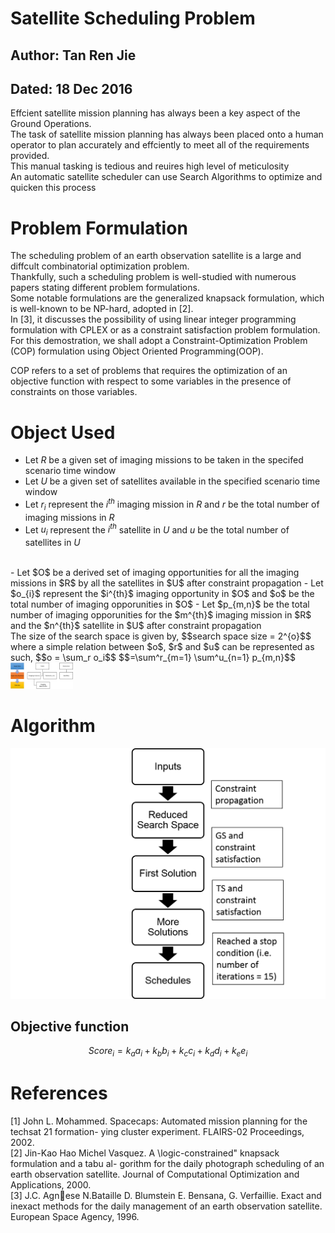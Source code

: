 # Satellite Scheduling Problem
## Author: Tan Ren Jie
## Dated: 18 Dec 2016
Effcient satellite mission planning has always been a key aspect of the Ground Operations. <br>
The task of satellite mission planning has always been placed onto a human operator to plan accurately and effciently to meet all of the requirements provided. <br>
This manual tasking is tedious and reuires high level of meticulosity <br>
An automatic satellite scheduler can use Search Algorithms to optimize and quicken this process

# Problem Formulation
The scheduling problem of an earth observation satellite is a large and diffcult combinatorial optimization problem. <br>
Thankfully, such a scheduling problem is well-studied with numerous papers stating different problem formulations. <br>
Some notable formulations are the generalized knapsack formulation, which is well-known to be NP-hard, adopted in [2]. <br>
In [3], it discusses the possibility of using linear integer programming formulation with CPLEX or as a constraint satisfaction problem formulation. <br>
For this demostration, we shall adopt a Constraint-Optimization Problem (COP) formulation using Object Oriented Programming(OOP). <br>

COP refers to a set of problems that requires the optimization of an objective function with respect to some variables in the presence of constraints on those variables. <br>

# Object Used
- Let $R$ be a given set of imaging missions to be taken in the specifed scenario time window
- Let $U$ be a given set of satellites available in the specified scenario time window
- Let $r_i$ represent the $i^{th}$ imaging mission in $R$ and $r$ be the total number of imaging missions in $R$
- Let $u_i$ represent the $i^{th}$ satellite in $U$ and $u$ be the total number of satellites in $U$

<br>
- Let $O$ be a derived set of imaging opportunities for all the imaging missions in $R$ by all the satellites in $U$ after constraint propagation
- Let $o_{i}$ represent the $i^{th}$ imaging opportunity in $O$ and $o$ be the total number of imaging opporunities in $O$
- Let $p_{m,n}$ be the total number of imaging opporunities for the $m^{th}$ imaging mission in $R$ and the $n^{th}$ satellite in $U$ after constraint propagation

<br>
The size of the search space is given by,
$$search space size = 2^{o}$$
where a simple relation between $o$, $r$ and $u$ can be represented as such,
$$o = \sum_r o_i$$
$$=\sum^r_{m=1} \sum^u_{n=1} p_{m,n}$$

<br>
<img src="classhiearchy.JPG" alt="class hierarchy" style="width: 100px;"/>

# Algorithm
<!-- <img src="algorithm.png" alt="algo" style="width: 100px;"/> -->
![Algo](algorithm.PNG)

## Objective function
$$Score_i = k_a a_i + k_b b_i + k_c c_i + k_d d_i + k_e e_i$$


# References
[1] John L. Mohammed. Spacecaps: Automated mission planning for the techsat 21 formation-
ying cluster experiment. FLAIRS-02 Proceedings, 2002. <br>
[2] Jin-Kao Hao Michel Vasquez. A \logic-constrained" knapsack formulation and a tabu al-
gorithm for the daily photograph scheduling of an earth observation satellite. Journal of
Computational Optimization and Applications, 2000. <br>
[3] J.C. Agnese N.Bataille D. Blumstein E. Bensana, G. Verfaillie. Exact and inexact methods
for the daily management of an earth observation satellite. European Space Agency, 1996. <br>

